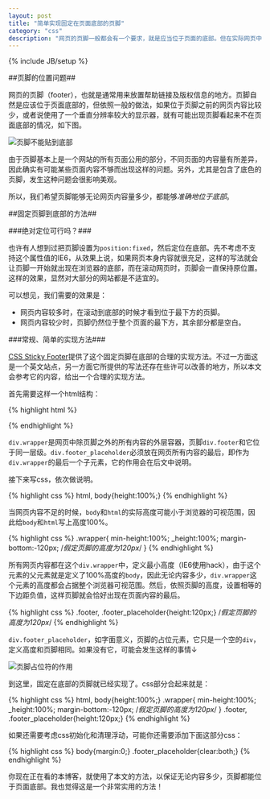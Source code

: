 ```yaml
---
layout: post
title: "简单实现固定在页面底部的页脚"
category: "css"
description: "网页的页脚一般都会有一个要求，就是应当位于页面的底部。但在实际网页中，由于网页内容的影响，页脚的位置可能不会在底部，这里将给出一个简单可靠的实现页脚始终在页面底部的方法。"
---
```

{% include JB/setup %}

##页脚的位置问题##

网页的页脚（footer），也就是通常用来放置帮助链接及版权信息的地方。页脚自然是应该位于页面底部的，但依照一般的做法，如果位于页脚之前的网页内容比较少，或者说使用了一个垂直分辨率较大的显示器，就有可能出现页脚看起来不在页面底部的情况，如下图。

![页脚不能贴到底部][img1]

由于页脚基本上是一个网站的所有页面公用的部分，不同页面的内容量有所差异，因此确实有可能某些页面内容不够而出现这样的问题。另外，尤其是包含了底色的页脚，发生这种问题会很影响美观。

所以，我们希望页脚能够无论网页内容量多少，都能够*准确地位于底部*。

##固定页脚到底部的方法##

###绝对定位可行吗？###

也许有人想到过把页脚设置为`position:fixed`，然后定位在底部。先不考虑不支持这个属性值的IE6，从效果上说，如果网页本身内容就很充足，这样的写法就会让页脚一开始就出现在浏览器的底部，而在滚动网页时，页脚会一直保持原位置。这样的效果，显然对大部分的网站都是不适宜的。

可以想见，我们需要的效果是：

*   网页内容较多时，在滚动到底部的时候才看到位于最下方的页脚。
*   网页内容较少时，页脚仍然位于整个页面的最下方，其余部分都是空白。

###常规、简单的实现方法###

[CSS Sticky Footer][]提供了这个固定页脚在底部的合理的实现方法。不过一方面这是一个英文站点，另一方面它所提供的写法还存在些许可以改善的地方，所以本文会参考它的内容，给出一个合理的实现方法。

首先需要这样一个html结构：

{% highlight html %}
<body>
    <div class="wrapper">
        <!--网页内容-->
        <div class="footer_placeholder"></div>
    </div>
    <div class="footer">
        <!--页脚-->
    </div>
</body>
{% endhighlight %}

`div.wrapper`是网页中除页脚之外的所有内容的外层容器，页脚`div.footer`和它位于同一层级。`div.footer_placeholder`必须放在网页所有内容的最后，即作为`div.wrapper`的最后一个子元素，它的作用会在后文中说明。

接下来写css，依次做说明。

{% highlight css %}
html, body{height:100%;}
{% endhighlight %}

当网页内容不足的时候，`body`和`html`的实际高度可能小于浏览器的可视范围，因此给`body`和`html`写上高度100%。

{% highlight css %}
.wrapper{
    min-height:100%;
    _height:100%;
    margin-bottom:-120px;   /*假定页脚的高度为120px*/
}
{% endhighlight %}

所有网页内容都在这个`div.wrapper`中，定义最小高度（IE6使用hack），由于这个元素的父元素就是定义了100%高度的`body`，因此无论内容多少，`div.wrapper`这个元素的高度都会占据整个浏览器可视范围。然后，依照页脚的高度，设置相等的下边距负值，这样页脚就会恰好出现在页面内容的最后。

{% highlight css %}
.footer, .footer_placeholder{height:120px;}    /*假定页脚的高度为120px*/
{% endhighlight %}

`div.footer_placeholder`，如字面意义，页脚的占位元素，它只是一个空的`div`，定义高度和页脚相同。如果没有它，可能会发生这样的事情↓

![页脚占位符的作用][img2]

到这里，固定在底部的页脚就已经实现了。css部分合起来就是：

{% highlight css %}
html, body{height:100%;}
.wrapper{
    min-height:100%;
    _height:100%;
    margin-bottom:-120px;   /*假定页脚的高度为120px*/
}
.footer, .footer_placeholder{height:120px;}
{% endhighlight %}

如果还需要考虑css初始化和清理浮动，可能你还需要添加下面这部分css：

{% highlight css %}
body{margin:0;}
.footer_placeholder{clear:both;}
{% endhighlight %}

你现在正在看的本博客，就使用了本文的方法，以保证无论内容多少，页脚都能位于页面底部。我也觉得这是一个非常实用的方法！

[CSS Sticky Footer]: http://ryanfait.com/sticky-footer/  "A CSS Sticky Footer"

[img1]: {{POSTS_IMG_PATH}}/201303/footer_distance.jpg "页面内容不足的时候，页脚将不能贴到底部"
[img2]: {{POSTS_IMG_PATH}}/201303/footer_placeholder.jpg "页脚占位符的作用"